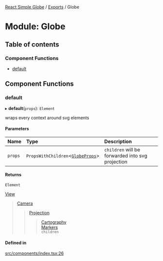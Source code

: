 [React Simple Globe](../README.md) / [Exports](../modules.md) / Globe

# Module: Globe

## Table of contents

### Component Functions

- [default](Globe.md#default)

## Component Functions

### default

▸ **default**(`props`): `Element`

wraps every context around svg elements

#### Parameters

| Name | Type | Description |
| :------ | :------ | :------ |
| `props` | `PropsWithChildren`<[`GlobeProps`](../interfaces/Globe_Types.GlobeProps.md)\> | `children` will be forwarded into svg projection |

#### Returns

`Element`

[View](Globe.md)
>[Camera](Globe.md)
>>[Projection](Globe.md)
>>>[Cartography](Globe.md)\
>>>[Markers](Globe.md)\
>>>`children`

#### Defined in

[src/components/index.tsx:26](https://github.com/Gaushao/d3-react-globe/blob/d269768/src/components/index.tsx#L26)
